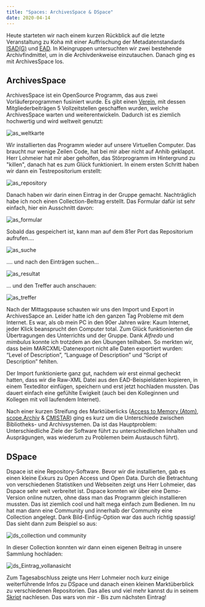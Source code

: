 ```yaml
---
title: "Spaces: ArchivesSpace & DSpace"
date: 2020-04-14
---
```

Heute starteten wir nach einem kurzen Rückblick auf die letzte Veranstaltung zu Koha mit einer Auffrischung der Metadatenstandards [ISAD(G)](https://de.wikipedia.org/wiki/ISAD(G)) und [EAD](https://de.wikipedia.org/wiki/Encoded_Archival_Description).
In Kleingruppen untersuchten wir zwei bestehende Archivfindmittel, um in die Archivdenkweise einzutauchen. Danach ging es mit ArchivesSpace los.

## ArchivesSpace

ArchivesSpace ist ein OpenSource Programm, das aus zwei Vorläuferprogrammen fusiniert wurde. Es gibt einen [Verein](https://archivesspace.org/member-area/thank-you-for-becoming-a-member), mit dessen Mitgliederbeiträgen 5 Vollzeitstellen geschaffen wurden, welche ArchivesSpace warten und weiterentwickeln. Dadurch ist es ziemlich hochwertig und wird weltweit genutzt:

![as_weltkarte](https://user-images.githubusercontent.com/61733461/80275798-ebccff00-86e3-11ea-912f-f701f90a2165.jpg)

Wir installierten das Programm wieder auf unsere Virtuellen Computer. Das braucht nur wenige Zeilen Code, hat bei mir aber nicht auf Anhib geklappt. Herr Lohmeier hat mir aber geholfen, das Störprogramm im Hintergrund zu "killen", danach hat es zum Glück funktioniert.
In einem ersten Schritt haben wir dann ein Testrepositorium erstellt:

![as_repository](https://user-images.githubusercontent.com/61733461/81039698-0a808200-8eaa-11ea-8a2a-b0916395b7ea.jpg)

Danach haben wir darin einen Eintrag in der Gruppe gemacht. Nachträglich habe ich noch einen Collection-Beitrag erstellt. Das Formular dafür ist sehr einfach, hier ein Ausschnitt davon:

![as_formular](https://user-images.githubusercontent.com/61733461/81039787-33a11280-8eaa-11ea-8031-0206f6e4b81e.jpg)

Sobald das gespeichert ist, kann man auf dem 81er Port das Repositorium aufrufen....

![as_suche](https://user-images.githubusercontent.com/61733461/81039978-a5795c00-8eaa-11ea-8ef2-d05eb5c4f767.jpg)

.... und nach den Einträgen suchen...

![as_resultat](https://user-images.githubusercontent.com/61733461/81041092-37826400-8ead-11ea-86eb-42c33e7b5095.jpg)

... und den Treffer auch anschauen:

![as_treffer](https://user-images.githubusercontent.com/61733461/81041116-4701ad00-8ead-11ea-8af1-aa0e79cd7309.jpg)

Nach der Mittagspause schauten wir uns den Import und Export in ArchivesSapce an. Leider hatte ich den ganzen Tag Probleme mit dem Internet. Es war, als ob mein PC in den 90er Jahren wäre: Kaum Internet, jeder Klick beansprucht den Computer total. Zum Glück funktionierten die Übertragungen des Unterrichts und der Gruppe. Dank *Alfredo* und *mimbulus* konnte ich trotzdem an den Übungen teilhaben. So merkten wir, dass beim MARCXML-Datenexport nicht alle Daten exportiert wurden:
“Level of Description”, “Language of Description” und “Script of Description” fehlten.

Der Import funktionierte ganz gut, nachdem wir erst einmal gecheckt hatten, dass wir die Raw-XML Datei aus den EAD-Beispieldaten kopieren, in einem Texteditor einfügen, speichern und erst jetzt hochladen mussten. Das dauert einfach eine gefühlte Ewigkeit (auch bei den Kolleginnen und Kollegen mit voll laufendem Internet).

Nach einer kurzen Streifung des Marktüberlicks ([Access to Memory (Atom)](https://www.accesstomemory.org), [scope.Archiv](http://www.scope.ch) & [CMISTAR](https://www.cmiag.ch/cmistar)) ging es kurz um die Unterschiede zwischen Bibliotheks- und Archivsystemen. Da ist das Hauptproblem: Unterschiedliche Ziele der Software führt zu unterschiedlichen Inhalten und Ausprägungen, was wiederum zu Problemen beim Austausch führt).

## DSpace
Dspace ist eine Repository-Software. Bevor wir die installierten, gab es einen kleine Exkurs zu Open Access und Open Data. Durch die Betrachtung von verschiedenen Statistiken und Webseiten zeigt uns Herr Lohmeier, das Dspace sehr weit verbreitet ist.
Dspace konnten wir über eine Demo-Version online nutzen, ohne dass man das Programm gleich installieren mussten. Das ist ziemlich cool und halt mega einfach zum Bedienen. Im nu hat man dann eine Community und innerhalb der Community eine Collection angelegt. Dank Bild-Einfüg-Option war das auch richtig spassig!
Das sieht dann zum Beispiel so aus:

![ds_collection und community](https://user-images.githubusercontent.com/61733461/81041734-d2c80900-8eae-11ea-995a-c84749711c11.jpg)

In dieser Collection konnten wir dann einen eigenen Beitrag in unsere Sammlung hochladen:

![ds_Eintrag_vollanasicht](https://user-images.githubusercontent.com/61733461/81041789-ff7c2080-8eae-11ea-8706-6725ce2db2da.jpg)

Zum Tagesabschluss zeigte uns Herr Lohmeier noch kurz einige weiterführende Infos zu DSpace und danach einen kleinen Marktüberblick zu verschiedenen Repositorien. Das alles und viel mehr kannst du in seinem [Skript](https://bain.felixlohmeier.de/#/04_repository-software-fuer-publikationen-und-forschungsdaten) nachlesen.
Das wars von mir - Bis zum nächsten Eintrag!
